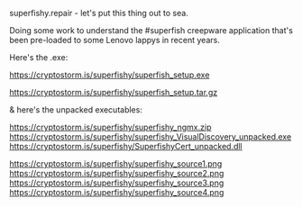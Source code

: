 superfishy.repair - let's put this thing out to sea.

Doing some work to understand the #superfish creepware application that's been pre-loaded to some Lenovo lappys in recent years.


Here's the .exe:

https://cryptostorm.is/superfishy/superfish_setup.exe

https://cryptostorm.is/superfishy/superfish_setup.tar.gz


& here's the unpacked executables:

https://cryptostorm.is/superfishy/superfishy_ngmx.zip
https://cryptostorm.is/superfishy/superfishy_VisualDiscovery_unpacked.exe
https://cryptostorm.is/superfishy/SuperfishyCert_unpacked.dll


https://cryptostorm.is/superfishy/superfishy_source1.png
https://cryptostorm.is/superfishy/superfishy_source2.png
https://cryptostorm.is/superfishy/superfishy_source3.png
https://cryptostorm.is/superfishy/superfishy_source4.png
